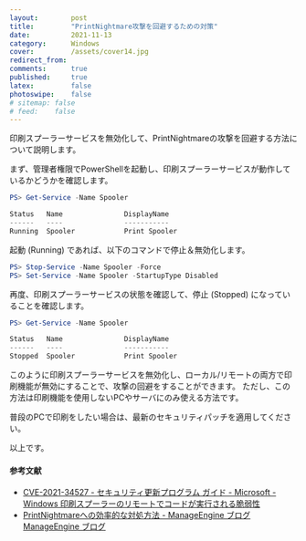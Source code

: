 ```yaml
---
layout:        post
title:         "PrintNightmare攻撃を回避するための対策"
date:          2021-11-13
category:      Windows
cover:         /assets/cover14.jpg
redirect_from:
comments:      true
published:     true
latex:         false
photoswipe:    false
# sitemap: false
# feed:    false
---
```


印刷スプーラーサービスを無効化して、PrintNightmareの攻撃を回避する方法について説明します。

まず、管理者権限でPowerShellを起動し、印刷スプーラーサービスが動作しているかどうかを確認します。

```ps1
PS> Get-Service -Name Spooler

Status   Name               DisplayName
------   ----               -----------
Running  Spooler            Print Spooler
```

起動 (Running) であれば、以下のコマンドで停止＆無効化します。
```ps1
PS> Stop-Service -Name Spooler -Force
PS> Set-Service -Name Spooler -StartupType Disabled
```

再度、印刷スプーラーサービスの状態を確認して、停止 (Stopped) になっていることを確認します。
```ps1
PS> Get-Service -Name Spooler

Status   Name               DisplayName
------   ----               -----------
Stopped  Spooler            Print Spooler
```

このように印刷スプーラーサービスを無効化し、ローカル/リモートの両方で印刷機能が無効にすることで、攻撃の回避をすることができます。
ただし、この方法は印刷機能を使用しないPCやサーバにのみ使える方法です。

普段のPCで印刷をしたい場合は、最新のセキュリティパッチを適用してください。

以上です。

#### 参考文献

- [CVE-2021-34527 - セキュリティ更新プログラム ガイド - Microsoft - Windows 印刷スプーラーのリモートでコードが実行される脆弱性](https://msrc.microsoft.com/update-guide/vulnerability/CVE-2021-34527)
- [PrintNightmareへの効率的な対処方法 - ManageEngine ブログ ManageEngine ブログ](https://blogs.manageengine.jp/printnightmare/)
